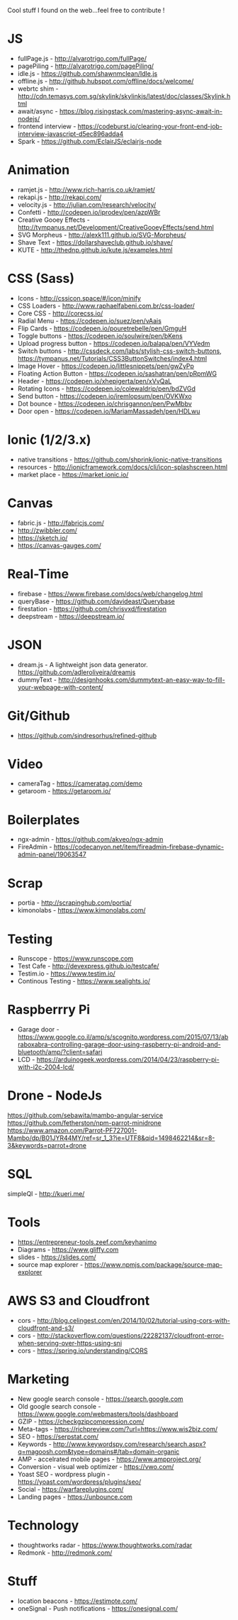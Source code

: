 Cool stuff I found on the web...feel free to contribute !

JS
======
- fullPage.js - http://alvarotrigo.com/fullPage/
- pagePiling - http://alvarotrigo.com/pagePiling/
- idle.js - https://github.com/shawnmclean/Idle.js
- offline.js - http://github.hubspot.com/offline/docs/welcome/
- webrtc shim - http://cdn.temasys.com.sg/skylink/skylinkjs/latest/doc/classes/Skylink.html
- await/async - https://blog.risingstack.com/mastering-async-await-in-nodejs/
- frontend interview - https://codeburst.io/clearing-your-front-end-job-interview-javascript-d5ec896adda4
- Spark - https://github.com/EclairJS/eclairjs-node


Animation
===========
- ramjet.js - http://www.rich-harris.co.uk/ramjet/
- rekapi.js - http://rekapi.com/
- velocity.js - http://julian.com/research/velocity/
- Confetti - http://codepen.io/iprodev/pen/azpWBr
- Creative Gooey Effects - http://tympanus.net/Development/CreativeGooeyEffects/send.html 
- SVG Morpheus - http://alexk111.github.io/SVG-Morpheus/
- Shave Text  - https://dollarshaveclub.github.io/shave/
- KUTE - http://thednp.github.io/kute.js/examples.html


CSS (Sass)
===========
- Icons - http://cssicon.space/#/icon/minify
- CSS Loaders - http://www.raphaelfabeni.com.br/css-loader/
- Core CSS - http://corecss.io/
- Radial Menu - https://codepen.io/suez/pen/vAais
- Flip Cards - https://codepen.io/pouretrebelle/pen/GmguH
- Toggle buttons - https://codepen.io/soulwire/pen/bKens
- Upload progress button - https://codepen.io/balapa/pen/VYVedm
- Switch buttons - http://cssdeck.com/labs/stylish-css-switch-buttons, https://tympanus.net/Tutorials/CSS3ButtonSwitches/index4.html
- Image Hover - https://codepen.io/littlesnippets/pen/gwZyPp
- Floating Action Button - https://codepen.io/sashatran/pen/pRpmWG
- Header - https://codepen.io/xhepigerta/pen/xVvQaL
- Rotating Icons - https://codepen.io/colewaldrip/pen/bdZVGd
- Send button - https://codepen.io/iremlopsum/pen/OVKWxo
- Dot bounce - https://codepen.io/chrisgannon/pen/PwMbbv
- Door open - https://codepen.io/MariamMassadeh/pen/HDLwu


Ionic (1/2/3.x)
=======
- native transitions - https://github.com/shprink/ionic-native-transitions
- resources - http://ionicframework.com/docs/cli/icon-splashscreen.html
- market place - https://market.ionic.io/

Canvas
========
- fabric.js - http://fabricjs.com/
- http://zwibbler.com/
- https://sketch.io/
- https://canvas-gauges.com/


Real-Time
==========
- firebase - https://www.firebase.com/docs/web/changelog.html
- queryBase - https://github.com/davideast/Querybase
- firestation - https://github.com/chrisvxd/firestation
- deepstream - https://deepstream.io/

 
JSON
=====
- dream.js - A lightweight json data generator. https://github.com/adleroliveira/dreamjs
- dummyText - http://designhooks.com/dummytext-an-easy-way-to-fill-your-webpage-with-content/


Git/Github
=======
- https://github.com/sindresorhus/refined-github

Video
=======
- cameraTag - https://cameratag.com/demo
- getaroom - https://getaroom.io/

Boilerplates
=============
- ngx-admin - https://github.com/akveo/ngx-admin
- FireAdmin - https://codecanyon.net/item/fireadmin-firebase-dynamic-admin-panel/19063547



Scrap
======
- portia - http://scrapinghub.com/portia/
- kimonolabs - https://www.kimonolabs.com/

Testing
========
- Runscope - https://www.runscope.com
- Test Cafe - http://devexpress.github.io/testcafe/
- Testim.io - https://www.testim.io/
- Continous Testing - https://www.sealights.io/


Raspberrry Pi
==============
- Garage door - https://www.google.co.il/amp/s/scognito.wordpress.com/2015/07/13/abraboxabra-controlling-garage-door-using-raspberry-pi-android-and-bluetooth/amp/?client=safari
- LCD - https://arduinogeek.wordpress.com/2014/04/23/raspberry-pi-with-i2c-2004-lcd/


Drone - NodeJs
=======
https://github.com/sebawita/mambo-angular-service
https://github.com/fetherston/npm-parrot-minidrone
https://www.amazon.com/Parrot-PF727001-Mambo/dp/B01JYR44MY/ref=sr_1_3?ie=UTF8&qid=1498462214&sr=8-3&keywords=parrot+drone

SQL
=======
simpleQl - http://kueri.me/

Tools
=======
- https://entrepreneur-tools.zeef.com/keyhanimo
- Diagrams - https://www.gliffy.com
- slides - https://slides.com/
- source map explorer - https://www.npmjs.com/package/source-map-explorer

AWS S3 and Cloudfront
=================
- cors - http://blog.celingest.com/en/2014/10/02/tutorial-using-cors-with-cloudfront-and-s3/
- cors - http://stackoverflow.com/questions/22282137/cloudfront-error-when-serving-over-https-using-sni
- cors - https://spring.io/understanding/CORS

Marketing
=================
- New google search console - https://search.google.com
- Old google search console - https://www.google.com/webmasters/tools/dashboard
- GZIP - https://checkgzipcompression.com/
- Meta-tags - https://richpreview.com/?url=https://www.wis2biz.com/
- SEO - https://serpstat.com/
- Keywords - http://www.keywordspy.com/research/search.aspx?q=magoosh.com&type=domains#/tab=domain-organic
- AMP - accelrated mobile pages - https://www.ampproject.org/
- Conversion - visual web optimizer - https://vwo.com/
- Yoast SEO - wordpress plugin - https://yoast.com/wordpress/plugins/seo/
- Social - https://warfareplugins.com/
- Landing pages - https://unbounce.com

Technology 
=================
- thoughtworks radar - https://www.thoughtworks.com/radar
- Redmonk - http://redmonk.com/


Stuff
=======

- location beacons - https://estimote.com/
- oneSignal - Push notifications - https://onesignal.com/
